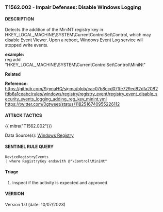 ### T1562.002 - Impair Defenses: Disable Windows Logging
  


####  DESCRIPTION  
Detects the addition of the MiniNT registry key in HKEY_LOCAL_MACHINE\SYSTEM\CurrentControlSet\Control, which may disable Event Viewer. Upon a reboot, Windows Event Log service will stopped write events.    

**example:**  
reg add "HKEY_LOCAL_MACHINE\SYSTEM\CurrentControlSet\Control\MiniNt"    


**Related**  
       


**Reference:**  
https://github.com/SigmaHQ/sigma/blob/cac07b8ecd07ffe729ed82dfa2082fdb6a1ceabc/rules/windows/registry/registry_event/registry_event_disable_security_events_logging_adding_reg_key_minint.yml    
https://twitter.com/0gtweet/status/1182516740955226112     


####  ATT&CK TACTICS  
{{ mitre("T1562.002")}}    

Data Source(s): [Windows Registry](https://attack.mitre.org/datasources/DS0024)  


#### SENTINEL RULE QUERY   

~~~
DeviceRegistryEvents
| where RegistryKey endswith @"\Control\MiniNt"   
~~~


#### Triage  

1. Inspect if the activity is expected and approved.  


#### VERSION  
Version 1.0 (date: 10/07/2023)  
